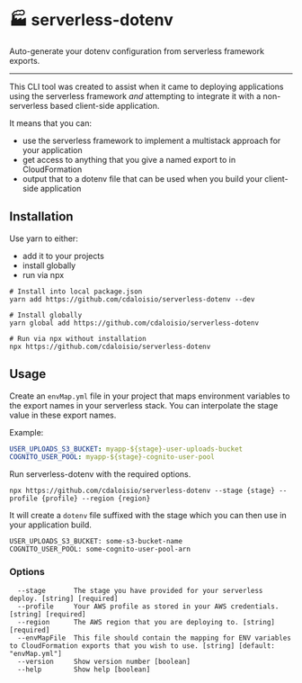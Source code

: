 # 🏭 serverless-dotenv

Auto-generate your dotenv configuration from serverless framework exports.

---

This CLI tool was created to assist when it came to deploying
applications using the serverless framework *and* attempting to
integrate it with a non-serverless based client-side application.

It means that you can:

- use the serverless framework to implement a multistack approach for
  your application
- get access to anything that you give a named export to in
  CloudFormation
- output that to a dotenv file that can be used when you build your
  client-side application

## Installation

Use yarn to either:

- add it to your projects
- install globally
- run via npx

```shell
# Install into local package.json
yarn add https://github.com/cdaloisio/serverless-dotenv --dev

# Install globally
yarn global add https://github.com/cdaloisio/serverless-dotenv

# Run via npx without installation
npx https://github.com/cdaloisio/serverless-dotenv
```

## Usage

Create an `envMap.yml` file in your project that maps environment variables to the export names in your serverless stack. You can interpolate the stage value in these export names.

Example:

```yaml
USER_UPLOADS_S3_BUCKET: myapp-${stage}-user-uploads-bucket
COGNITO_USER_POOL: myapp-${stage}-cognito-user-pool
```

Run serverless-dotenv with the required options.

```shell
npx https://github.com/cdaloisio/serverless-dotenv --stage {stage} --profile {profile} --region {region}
```

It will create a `dotenv` file suffixed with the stage which you can then use in your application build.

```env
USER_UPLOADS_S3_BUCKET: some-s3-bucket-name
COGNITO_USER_POOL: some-cognito-user-pool-arn
```

### Options

```shell
  --stage       The stage you have provided for your serverless deploy. [string] [required]
  --profile     Your AWS profile as stored in your AWS credentials. [string] [required]
  --region      The AWS region that you are deploying to. [string] [required]
  --envMapFile  This file should contain the mapping for ENV variables to CloudFormation exports that you wish to use. [string] [default: "envMap.yml"]
  --version     Show version number [boolean]
  --help        Show help [boolean]
```
